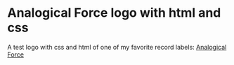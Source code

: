 # Analogical Force logo with html and css

A test logo with css and html of one of my favorite record labels: [Analogical Force](https://analogicalforce.bandcamp.com/)

